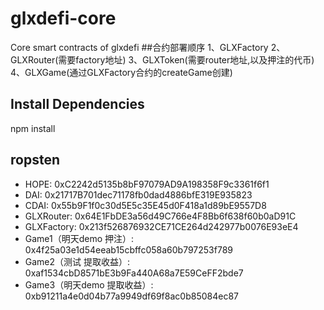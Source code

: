 # glxdefi-core
Core smart contracts of glxdefi
##合约部署顺序
1、GLXFactory
2、GLXRouter(需要factory地址)
3、GLXToken(需要router地址,以及押注的代币)
4、GLXGame(通过GLXFactory合约的createGame创建)

## Install Dependencies
npm install

## ropsten
- HOPE: 0xC2242d5135b8bF97079AD9A198358F9c3361f6f1
- DAI:  0x21717B701dec71178fb0dad4886bfE319E935823
- CDAI: 0x55b9F1f0c30d5E5c35E45d0F418a1d89bE9557D8
- GLXRouter: 0x64E1FbDE3a56d49C766e4F8Bb6f638f60b0aD91C
- GLXFactory: 0x213f526876932CE71CE264d242977b0076E93eE4
- Game1（明天demo 押注）: 0x4f25a03e1d54eeab15cbffc058a60b797253f789
- Game2（测试 提取收益）: 0xaf1534cbD8571bE3b9Fa440A68a7E59CeFF2bde7
- Game3（明天demo 提取收益）: 0xb91211a4e0d04b77a9949df69f8ac0b85084ec87